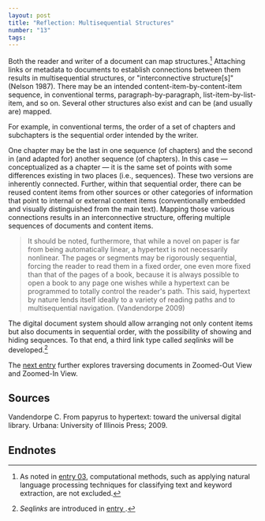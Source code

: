```yaml
---
layout: post
title: "Reflection: Multisequential Structures"
number: "13"
tags:
---
```


Both the reader and writer of a document can map structures.[^computational_methods] Attaching links or metadata to documents to establish connections between them results in multisequential structures, or "interconnective structure\[s]" (Nelson 1987). There may be an intended content-item-by-content-item sequence, in conventional terms, paragraph-by-paragraph, list-item-by-list-item, and so on. Several other structures also exist and can be (and usually are) mapped.

For example, in conventional terms, the order of a set of chapters and subchapters is the sequential order intended by the writer.

One chapter may be the last in one sequence (of chapters) and the second in (and adapted for) another sequence (of chapters). In this case — conceptualized as a chapter — it is the same set of points with some differences existing in two places (i.e., sequences). These two versions are inherently connected. Further, within that sequential order, there can be reused content items from other sources or other categories of information that point to internal or external content items (conventionally embedded and visually distinguished from the main text). Mapping those various connections results in an interconnective structure, offering multiple sequences of documents and content items.

[^computational_methods]: As noted in [entry 03](03), computational methods, such as applying natural language processing techniques for classifying text and keyword extraction, are not excluded.

> It should be noted, furthermore, that while a novel on paper is far from being automatically linear, a hypertext is not necessarily nonlinear. The pages or segments may be rigorously sequential, forcing the reader to read them in a fixed order, one even more fixed than that of the pages of a book, because it is always possible to open a book to any page one wishes while a hypertext can be programmed to totally control the reader's path. This said, hypertext by nature lends itself ideally to a variety of reading paths and to multisequential navigation. (Vandendorpe 2009)

The digital document system should allow arranging not only content items but also documents in sequential order, with the possibility of showing and hiding sequences. To that end, a third link type called *seqlinks* will be developed.[^seqlink]

[^seqlink]: *Seqlinks* are introduced in [entry ]().

The [next entry](14) further explores traversing documents in Zoomed-Out View and Zoomed-In View.

## Sources

Vandendorpe C. From papyrus to hypertext: toward the universal digital library. Urbana: University of Illinois Press; 2009.

## Endnotes
